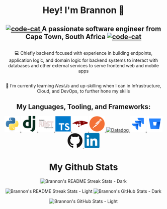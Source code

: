 <div style="max-width: 700px; margin: 0 auto; text-align: center;">

<h1 align="center">Hey! I'm Brannon 👋</h1>
<h2 align="center" style="margin-bottom: 30px">
  <a href="_blank" target="_blank" rel="noreferrer">
    <img src="https://emoji.slack-edge.com/T030QM0F5/bongocat-code/d78ad61d026765ce.gif" alt="code-cat" width="25" height="25"/>
  </a>
  A passionate software engineer from Cape Town, South Africa
  <a href="_blank" target="_blank" rel="noreferrer">
    <img src="https://emoji.slack-edge.com/T030QM0F5/bongocat-code/d78ad61d026765ce.gif" alt="code-cat" width="25" height="25"/>
  </a>
</h2>

<p style="margin-bottom: 30px">
  💻 Chiefly backend focused with experience in building endpoints, application logic, and domain logic for backend systems to interact with databases and other external services to serve frontend web and mobile apps
</p>
<p style="margin-bottom: 10px">
  🧠 I’m currently learning <em>NestJs</em> and up-skilling when I can in Infrastructure, Cloud, and DevOps, to further hone my skills
</p>

<h2>My Languages, Tooling, and Frameworks:</h2>
<p align="center" style="margin-bottom: 40px">
  <a href="https://www.python.org/" target="_blank" rel="noreferrer">
    <img src="https://raw.githubusercontent.com/devicons/devicon/master/icons/python/python-original.svg" alt="Python" width="50" height="50"/>
  </a>
  <a href="https://www.djangoproject.com/" target="_blank" rel="noreferrer">
    <img src="https://raw.githubusercontent.com/devicons/devicon/master/icons/django/django-plain.svg" alt="Django" width="50" height="50"/>
  </a>
  <a href="https://www.django-rest-framework.org/" target="_blank" rel="noreferrer">
    <img src="https://raw.githubusercontent.com/devicons/devicon/master/icons/djangorest/djangorest-original.svg" alt="Django Rest Framework" width="50" height="50" style="background-color: white;"/>
  </a>
  <a href="https://www.typescriptlang.org/" target="_blank" rel="noreferrer">
    <img src="https://raw.githubusercontent.com/devicons/devicon/master/icons/typescript/typescript-original.svg" alt="Typescript" width="50" height="50"/>
  </a>
  <a href="https://mongoosejs.com/" target="_blank" rel="noreferrer">
    <img src="https://raw.githubusercontent.com/devicons/devicon/master/icons/mongoose/mongoose-original.svg" alt="Mongoose" width="50" height="50"/>
  </a>
  <a href="https://www.postman.com/home" target="_blank" rel="noreferrer">
    <img src="https://raw.githubusercontent.com/devicons/devicon/master/icons/postman/postman-original.svg" alt="Postman" width="50" height="50"/>
  </a>
  <a href="https://www.datadoghq.com/" target="_blank" rel="noreferrer">
    <img src="https://imgix.datadoghq.com/img/about/presskit/logo-v/dd_vertical_white.png" alt="Datadog" width="50" height="50"/>
  </a>
  <a href="https://www.atlassian.com/software/jira" target="_blank" rel="noreferrer">
    <img src="https://raw.githubusercontent.com/devicons/devicon/master/icons/jira/jira-original.svg" alt="Jira" width="50" height="50"/>
  </a>
  <a href="https://bitbucket.org/product/" target="_blank" rel="noreferrer">
    <img src="https://raw.githubusercontent.com/devicons/devicon/master/icons/bitbucket/bitbucket-original.svg" alt="Bitbucket" width="50" height="50"/>
  </a>
  <a href="https://github.com/" target="_blank" rel="noreferrer">
    <img src="https://raw.githubusercontent.com/devicons/devicon/master/icons/github/github-original.svg" alt="GitHub" width="50" height="50" style="background-color: white;"/>
  </a>
  <a href="https://www.linkedin.com/in/brannon-opperman" target="_blank" rel="noreferrer">
    <img src="https://raw.githubusercontent.com/devicons/devicon/master/icons/linkedin/linkedin-original.svg" alt="LinkedIn" width="50" height="50"/>
  </a>
</p>

<h1>My Github Stats</h1>

  <img src="https://github-readme-streak-stats.herokuapp.com/?user=BrannonOpperman&show_icons=true&theme=radical#gh-dark-mode-only" alt="Brannon's README Streak Stats - Dark" style="margin-bottom: 15px"/>
  <img src="https://github-readme-streak-stats.herokuapp.com/?user=BrannonOpperman&show_icons=true&theme=default#gh-light-mode-only" alt="Brannon's README Streak Stats - Light" style="margin-bottom: 15px"/>

  <img src="https://github-readme-stats-brannons-projects-f711a7ce.vercel.app/api?username=BrannonOpperman&show_icons=true&show=reviews,prs_merged,prs_merged_percentage&theme=radical#gh-dark-mode-only" alt="Brannon's GitHub Stats - Dark" />
  <img src="https://github-readme-stats-brannons-projects-f711a7ce.vercel.app/api?username=BrannonOpperman&show_icons=true&show=reviews,prs_merged,prs_merged_percentage&theme=default#gh-light-mode-only" alt="Brannon's GitHub Stats - Light" />

</div>
